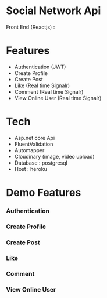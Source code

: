 # Social Network Api

Front End (Reactjs) : 

# Features 
  - Authentication (JWT)
  - Create Profile
  - Create Post
  - Like (Real time Signalr)
  - Comment (Real time Signalr)
  - View Online User (Real time Signalr)

# Tech
  - Asp.net core Api
  - FluentValidation 
  - Automapper
  - Cloudinary (image, video upload)
  - Database : postgresql
  - Host : heroku

# Demo Features

### Authentication

### Create Profile

### Create Post

### Like


### Comment


### View Online User
